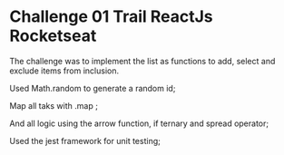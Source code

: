 <h1>Challenge 01 Trail ReactJs Rocketseat</h1>

The challenge was to implement the list as functions to add, select and exclude items from inclusion.

Used Math.random to generate a random id;

Map all taks with .map ;

And all logic using the arrow function, if ternary and spread operator;

Used the jest framework for unit testing;
